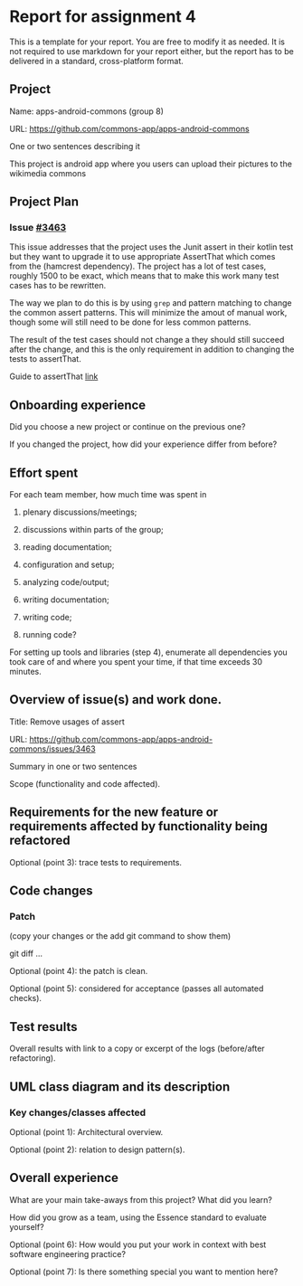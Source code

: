 # Report for assignment 4

This is a template for your report. You are free to modify it as needed.
It is not required to use markdown for your report either, but the report
has to be delivered in a standard, cross-platform format.

## Project

Name: apps-android-commons (group 8) 

URL: https://github.com/commons-app/apps-android-commons

One or two sentences describing it

This project is android app where you users can upload their pictures to the wikimedia commons

## Project Plan

### Issue [#3463](https://github.com/commons-app/apps-android-commons/issues/3463)

This issue addresses that the project uses the Junit assert in their kotlin test but they want to upgrade 
it to use appropriate AssertThat which comes from the (hamcrest dependency). The project has a lot of 
test cases, roughly 1500 to be exact, which means that to make this work many test cases has to be 
rewritten. 

The way we plan to do this is by using `grep` and pattern matching to change the common assert patterns. This will minimize the amout of manual work, though some will still need to be done for less common patterns.

The result of the test cases should not change a they should still succeed after the change, and this is the only 
requirement in addition to changing the tests to assertThat.

Guide to assertThat [link](https://hamcrest.org/JavaHamcrest/tutorial) 

## Onboarding experience

Did you choose a new project or continue on the previous one?

If you changed the project, how did your experience differ from before?

## Effort spent

For each team member, how much time was spent in

1. plenary discussions/meetings;

2. discussions within parts of the group;

3. reading documentation;

4. configuration and setup;

5. analyzing code/output;

6. writing documentation;

7. writing code;

8. running code?

For setting up tools and libraries (step 4), enumerate all dependencies
you took care of and where you spent your time, if that time exceeds
30 minutes.

## Overview of issue(s) and work done.

Title: Remove usages of assert 

URL: https://github.com/commons-app/apps-android-commons/issues/3463

Summary in one or two sentences

Scope (functionality and code affected).

## Requirements for the new feature or requirements affected by functionality being refactored

Optional (point 3): trace tests to requirements.

## Code changes

### Patch

(copy your changes or the add git command to show them)

git diff ...

Optional (point 4): the patch is clean.

Optional (point 5): considered for acceptance (passes all automated checks).

## Test results

Overall results with link to a copy or excerpt of the logs (before/after
refactoring).

## UML class diagram and its description

### Key changes/classes affected

Optional (point 1): Architectural overview.

Optional (point 2): relation to design pattern(s).

## Overall experience

What are your main take-aways from this project? What did you learn?

How did you grow as a team, using the Essence standard to evaluate yourself?

Optional (point 6): How would you put your work in context with best software engineering practice?

Optional (point 7): Is there something special you want to mention here?
